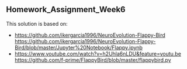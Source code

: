 ## Homework_Assignment_Week6

This solution is based on:
* https://github.com/ikergarcia1996/NeuroEvolution-Flappy-Bird
  https://github.com/ikergarcia1996/NeuroEvolution-Flappy-Bird/blob/master/Jupyter%20Notebook/Flappy.ipynb
* https://www.youtube.com/watch?v=h2Uhla6nLDU&feature=youtu.be
  https://github.com/f-prime/FlappyBird/blob/master/flappybird.py
